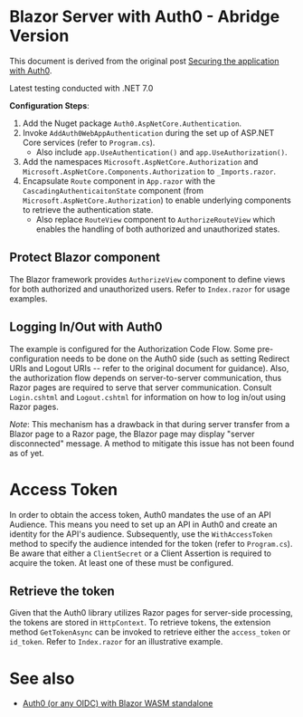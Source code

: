 # Blazor Server with Auth0 - Abridge Version

This document is derived from the original post [Securing the application with Auth0](https://auth0.com/blog/what-is-blazor-tutorial-on-building-webapp-with-authentication/#Securing-the-Application-with-Auth0).

Latest testing conducted with .NET 7.0

**Configuration Steps**:
1. Add the Nuget package `Auth0.AspNetCore.Authentication`.
2. Invoke `AddAuth0WebAppAuthentication` during the set up of ASP.NET Core services (refer to `Program.cs`).
   * Also include `app.UseAuthentication()` and `app.UseAuthorization()`.
3. Add the namespaces `Microsoft.AspNetCore.Authorization` and `Microsoft.AspNetCore.Components.Authorization` to
   `_Imports.razor`.
4. Encapsulate `Route` component in `App.razor` with the `CascadingAuthenticaitonState` component
   (from `Microsoft.AspNetCore.Authorization`) to enable underlying components to retrieve
   the authentication state.
   * Also replace `RouteView` component to `AuthorizeRouteView` which enables the handling of both
     authorized and unauthorized states.

## Protect Blazor component 
The Blazor framework provides `AuthorizeView` component to define views for both authorized and 
unauthorized users. Refer to `Index.razor` for usage examples.

## Logging In/Out with Auth0
The example is configured for the Authorization Code Flow. Some pre-configuration needs
to be done on the Auth0 side (such as setting Redirect URIs and Logout URIs -- refer to the original 
document for guidance). Also, the authorization flow depends on server-to-server communication, thus Razor
pages are required to serve that server communication. Consult `Login.cshtml` and `Logout.cshtml`
for information on how to log in/out using Razor pages.

*Note*: This mechanism has a drawback in that during server transfer from a Blazor page to a Razor page,
the Blazor page may display "server disconnected" message. A method to mitigate this issue has not been
found as of yet.

# Access Token
In order to obtain the access token, Auth0 mandates the use of an API Audience. This means you need to set up
an API in Auth0 and create an identity for the API's audience. Subsequently, use the `WithAccessToken` method to
specify the audience intended for the token (refer to `Program.cs`). Be aware that either a
`ClientSecret` or a Client Assertion is required to acquire the token. At least one of these must be configured.

## Retrieve the token
Given that the Auth0 library utilizes Razor pages for server-side processing, the tokens are stored in
`HttpContext`. To retrieve tokens, the extension method `GetTokenAsync` can be invoked to retrieve
either the `access_token` or `id_token`. Refer to `Index.razor` for an illustrative example.


# See also
* [Auth0 (or any OIDC) with Blazor WASM standalone](https://github.com/ruxo/blazor-wasm-auth0)